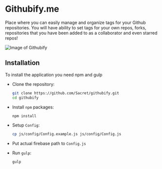 Githubify.me
=======================

Place where you can easily manage and organize tags for your Github repositories. You will have ability to set tags for your own repos, forks, repositories that you have been added to as a collaborator and even starred repos!

![Image of Githubify](http://sacret.ru/sites/default/files/styles/gallery_image_full/public/portfolio/githubifyme_0.png)

Installation
------------

To install the application you need npm and gulp

-   Clone the repository:

    ```bash
    git clone https://github.com/Sacret/githubify.git
    cd githubify
    ```

-   Install `npm` packages:

    ```bash
    npm install
    ```

-   Setup `Config`:

    ```bash
    cp js/config/Config.example.js js/config/Config.js
    ```

-   Put actual firebase path to `Config.js`

-   Run `gulp`:

    ```bash
    gulp
    ```
